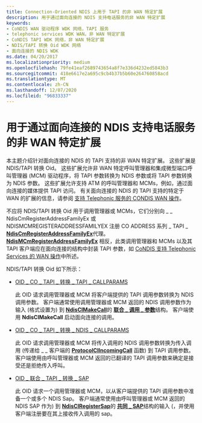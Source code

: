 ```yaml
---
title: Connection-Oriented NDIS 上用于 TAPI 的非 WAN 特定扩展
description: 用于通过面向连接的 NDIS 支持电话服务的非 WAN 特定扩展
keywords:
- CoNDIS WAN 驱动程序 WDK 网络，TAPI 服务
- telephonic services WDK WAN，非 WAN 特定扩展
- CoNDIS TAPI WDK 网络，非 WAN 特定扩展
- NDIS/TAPI 转换 Oid WDK 网络
- 面向连接的 NDIS WDK
ms.date: 04/20/2017
ms.localizationpriority: medium
ms.openlocfilehash: 79fe41eaf2689743654a8f7e336d4232ed5843b3
ms.sourcegitcommit: 418e6617e2a695c9cb4b37b5b60e264760858acd
ms.translationtype: MT
ms.contentlocale: zh-CN
ms.lasthandoff: 12/07/2020
ms.locfileid: "96833337"
---
```

# <a name="non-wan-specific-extensions-to-support-telephonic-services-over-connection-oriented-ndis"></a>用于通过面向连接的 NDIS 支持电话服务的非 WAN 特定扩展





本主题介绍针对面向连接的 NDIS 的 TAPI 支持的非 WAN 特定扩展。 这些扩展是 NDIS/TAPI 转换 Oid。 这些扩展允许非 WAN 特定呼叫管理器和集成微型端口呼叫管理器 (MCM) 驱动程序，将 TAPI 参数转换为 NDIS 参数或将 TAPI 参数转换为 NDIS 参数。 这些扩展允许支持 ATM 的呼叫管理器和 MCMs，例如，通过面向连接的媒体提供 TAPI 访问。 有关面向连接的 NDIS 的 TAPI 支持的特定于 WAN 的扩展的信息，请参阅 [支持 Telephonic 服务的 CONDIS WAN 操作](condis-wan-operations-that-support-telephonic-services.md)。

不应将 NDIS/TAPI 转换 Oid 用于调用管理器或 MCMs，它们分别向 \_ \_ NdisCmRegisterAddressFamilyEx 或 NDISMCMREGISTERADDRESSFAMILYEX 注册 CO ADDRESS 系列 \_ TAPI \_ [**NdisCmRegisterAddressFamilyEx**](/windows-hardware/drivers/ddi/ndis/nf-ndis-ndiscmregisteraddressfamilyex)代理。 [**NdisMCmRegisterAddressFamilyEx**](/windows-hardware/drivers/ddi/ndis/nf-ndis-ndismcmregisteraddressfamilyex) 相反，此类调用管理器和 MCMs 以及其 TAPI 客户端应在面向连接的结构中封装 TAPI 参数，如 [CoNDIS 支持 Telephonic Services 的 WAN 操作](condis-wan-operations-that-support-telephonic-services.md)中所述。

NDIS/TAPI 转换 Oid 如下所示：

-   [OID \_ CO \_ TAPI \_ 转换 \_ TAPI \_ CALLPARAMS](./oid-co-tapi-translate-tapi-callparams.md)

    此 OID 请求调用管理器或 MCM 将客户端提供的 TAPI 调用参数转换为 NDIS 调用参数。 客户端通常使用调用管理器或 MCM 返回的 NDIS 调用参数作为输入 (格式设置为) 到 [**NdisClMakeCall**](/windows-hardware/drivers/ddi/ndis/nf-ndis-ndisclmakecall)的 [**联合 \_ 调用 \_ 参数**](/previous-versions/windows/hardware/network/ff545384(v=vs.85))结构。 客户端使用 **NdisClMakeCall** 启动面向连接的调用。

-   [OID \_ CO \_ TAPI \_ 转换 \_ NDIS \_ CALLPARAMS](./oid-co-tapi-translate-ndis-callparams.md)

    此 OID 请求调用管理器或 MCM 将传入调用的 NDIS 调用参数转换为传入调用 (传递给 \_ \_ 客户端的 [**ProtocolClIncomingCall**](/windows-hardware/drivers/ddi/ndis/nc-ndis-protocol_cl_incoming_call) 函数) 到 TAPI 调用参数。 客户端使用由呼叫管理器或 MCM 返回的已翻译的 TAPI 调用参数来确定是接受还是拒绝传入呼叫。

-   [OID \_ 联合 \_ TAPI \_ 转换 \_ SAP](./oid-co-tapi-translate-tapi-sap.md)

    此 OID 请求一个调用管理器或 MCM，以从客户端提供的 TAPI 调用参数中准备一个或多个 NDIS Sap。 客户端通常使用由呼叫管理器或 MCM 返回的 NDIS SAP 作为) 到 [**NdisClRegisterSap**](/windows-hardware/drivers/ddi/ndis/nf-ndis-ndisclregistersap)的 [**共同 \_ SAP**](/previous-versions/windows/hardware/network/ff545392(v=vs.85))结构的输入 (，并使用客户端注册要在其上接收传入调用的 sap。

 

